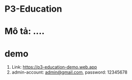 # P3-Education

# Mô tả: ....

# demo

1. Link: https://p3-education-demo.web.app
2. admin-account: admin@gmail.com, password: 12345678
